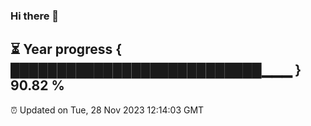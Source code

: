 ### Hi there 👋
⏳ Year progress { ███████████████████████████▁▁▁ } 90.82 %
---
⏰ Updated on Tue, 28 Nov 2023 12:14:03 GMT

